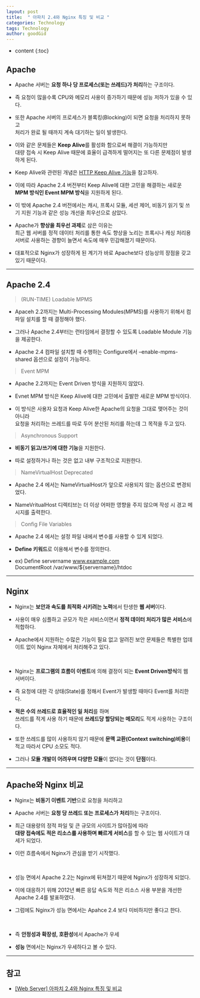 ```yaml
---
layout: post
title:  " 아파치 2.4와 Nginx 특징 및 비교 "
categories: Technology
tags: Technology
author: goodGid
---
```

* content
{:toc}


## Apache

* Apache 서버는 **요청 하나 당 프로세스(또는 쓰레드)가 처리**하는 구조이다.

* 즉 요청이 많을수록 CPU와 메모리 사용이 증가하기 때문에 성능 저하가 있을 수 있다.

* 또한 Apache 서버의 프로세스가 블록킹(Blocking)이 되면 요청을 처리하지 못하고 <br> 처리가 완료 될 때까지 계속 대기하는 일이 발생한다.

* 이와 같은 문제들은 **Keep Alive**를 활성화 함으로써 해결이 가능하지만 <br> 대량 접속 시 Keep Alive 때문에 효율이 급격하게 떨어지는 또 다른 문제점이 발생하게 된다.

* Keep Alive와 관련된 개념은 [HTTP Keep Alive 기능]({{site.url}}/HTTP-Keep-Alive)을 참고하자.








* 이에 따라 Apache 2.4 버전부터 Keep Alive에 대한 고민을 해결하는 새로운 **MPM 방식인 Event MPM 방식**을 지원하게 된다.

* 이 밖에 Apache 2.4 버전에서는 캐시, 프록시 모듈, 세션 제어, 비동기 읽기 및 쓰기 지원 기능과 같은 성능 개선을 최우선으로 삼았다.

* Apache가 **향상을 최우선 과제**로 삼은 이유는 <br> 최근 웹 서버를 정적 데이터 처리를 통한 속도 향상을 노리는 프록시나 캐싱 처리용 서버로 사용하는 경향이 늘면서 속도에 매우 민감해졌기 때문이다.

* 대표적으로 Nginx가 성장하게 된 계기가 바로 Apache보다 성능상의 장점을 갖고 있기 때문이다.


---

## Apache 2.4

> (RUN-TIME) Loadable MPMS

* Apaceh 2.2까지는 Multi-Processing Modules(MPMS)를 사용하기 위해서 컴파일 설치를 할 때 결정해야 했다.

* 그러나 Apache 2.4부터는 런타임에서 결정할 수 있도록 Loadable Module 기능을 제공한다.

* Apache 2.4 컴파일 설치할 때 수행하는 Configure에서 –enable-mpms-shared 옵션으로 설정이 가능하다.





> Event MPM

* Apache 2.2까지는 Event Driven 방식을 지원하지 않았다.

* Evnet MPM 방식은 Keep Alive에 대한 고민에서 출발한 새로운 MPM 방식이다.

* 이 방식은 사용자 요청과 Keep Alive한 Apache의 요청을 그대로 맺어주는 것이 아니라 <br> 요청을 처리하는 쓰레드를 따로 두어 분산된 처리를 하는데 그 목적을 두고 있다.





> Asynchronous Support

* **비동기 읽고/쓰기에 대한 기능**을 지원한다.

* 따로 설정하거나 하는 것은 없고 내부 구조적으로 지원한다.





> NameVirtualHost Deprecated

* Apache 2.4 에서는 NameVirtualHost가 앞으로 사용되지 않는 옵션으로 변경되었다.

* NameVritualHost 디렉티브는 더 이상 어떠한 영향을 주지 않으며 작성 시 경고 메시지를 출력한다.






> Config File Variables

* Apache 2.4 에서는 설정 파일 내에서 변수를 사용할 수 있게 되었다.

* **Define 키워드**로 이용해서 변수를 정의한다.

* ex) Define servername www.example.com <br> DocumentRoot /var/www/${servername}/htdoc




---

## Nginx

* Nginx는 **보안과 속도를 최적화 시키려는 노력**에서 탄생한 **웹 서버**이다.

* 사용이 매우 심플하고 규모가 작은 서비스이면서 **정적 데이터 처리가 많은 서비스**에 적합하다.

* Apache에서 지원하는 수많은 기능이 필요 없고 알려진 보안 문제들은 특별한 업데이트 없이 Nginx 자체에서 처리해주고 있다.

<br>

* Nginx는 **프로그램의 흐름이 이벤트**에 의해 결정이 되는 **Event Driven방식**의 웹 서버이다.

* 즉 요청에 대한 각 상태(State)를 정해서 Event가 발생할 때마다 Event를 처리한다.

* **적은 수의 쓰레드로 효율적인 일 처리**를 하며 <br> 쓰레드를 적게 사용 하기 때문에 **쓰레드당 할당되는 메모리**도 적게 사용하는 구조이다.

* 또한 쓰레드를 많이 사용하지 않기 때문에 **문맥 교환(Context switching)비용**이 적고 따라서 CPU 소모도 적다.

* 그러나 **모듈 개발이 어려우며 다양한 모듈**이 없다는 것이 **단점**이다.


---

## Apache와 Nginx 비교

* Nginx는 **비동기 이벤트 기반**으로 요청을 처리하고

* Apache 서버는 **요청 당 쓰레드 또는 프로세스가 처리**하는 구조이다.

* 최근 대용량의 정적 파일 및 큰 규모의 사이트가 많아짐에 따라  <br> **대량 접속에도 적은 리소스를 사용하며 빠르게 서비스**를 할 수 있는 웹 사이트가 대세가 되었다.

* 이런 흐름속에서 Nginx가 관심을 받기 시작했다.


<br> 

* 성능 면에서 Apache 2.2는 Nginx에 뒤쳐졌기 때문에 Nginx가 성장하게 되었다.

* 이에 대응하기 위해 2012년 빠른 응답 속도와 적은 리소스 사용 부분을 개선한 Apache 2.4를 발표하였다.

* 그럼에도 Nginx가 성능 면에서는 Apahce 2.4 보다 미비하지만 좋다고 한다.


<br>

* 즉 **안정성과 확장성, 호환성**에서 Apache가 우세

* **성능** 면에서는 Nginx가 우세하다고 볼 수 있다.

---

## 참고

* [[Web Server] 아파치 2.4와 Nginx 특징 및 비교](http://victorydntmd.tistory.com/231)